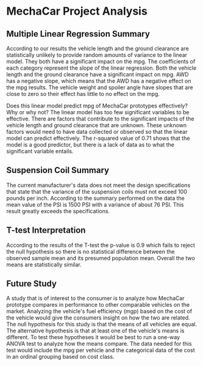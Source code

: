 # MechaCar Project Analysis

## Multiple Linear Regression Summary

According to our results the vehicle length and the ground clearance are statistically unlikely to provide random amounts of variance to the linear model. They both have a significant impact on the mpg.
The coefficients of each category represent the slope of the linear regression. Both the vehicle length and the ground clearance have a significant impact on mpg. AWD has a negative slope, which means that the AWD has a negative effect on the mpg results. The vehicle weight and spoiler angle have slopes that are close to zero so their effect has little to no effect on the mpg.

Does this linear model predict mpg of MechaCar prototypes effectively? Why or why not?
The linear model has too few significant variables to be effective. There are factors that contribute to the significant impacts of the vehicle length and ground clearance that are unknown. These unknown factors would need to have data collected or observed so that the linear model can predict effectively. The r-squared value of 0.71 shows that the model is a good predictor, but there is a lack of data as to what the significant variable entails.

## Suspension Coil Summary

The current manufacturer's data does not meet the design specifications that state that the variance of the suspension coils must not exceed 100 pounds per inch. According to the summary performed on the data the mean value of the PSI is 1500 PSI with a variance of about 76 PSI. This result greatly exceeds the specifications.

## T-test Interpretation

According to the results of the T-test the p-value is 0.9 which fails to reject the null hypothesis so there is no statistical difference between the observed sample mean and its presumed population mean. Overall the two means are statistically similar. 

## Future Study

A study that is of interest to the consumer is to analyze how MechaCar prototype compares in performance to other comparable vehicles on the market. Analyzing the vehicle's fuel efficiency (mgp) based on the cost of the vehicle would give the consumers insight on how the two are related. 
The null hypothesis for this study is that the means of all vehicles are equal. The alternative hypothesis is that at least one of the vehicle's means is different. To test these hypotheses it would be best to run a one-way ANOVA test to analyze how the means compare. The data needed for this test would include the mpg per vehicle and the categorical data of the cost in an ordinal grouping based on cost class. 

